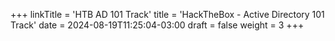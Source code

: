 +++
linkTitle = 'HTB AD 101 Track'
title = 'HackTheBox - Active Directory 101 Track'
date = 2024-08-19T11:25:04-03:00
draft = false
weight = 3
+++
